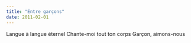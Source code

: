 ```yaml
---
title: "Entre garçons"
date: 2011-02-01
---
```


Langue à langue éternel
Chante-moi tout ton corps
Garçon, aimons-nous
